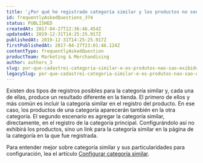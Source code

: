```yaml
---
title: '¿Por qué he registrado categoría similar y los productos no son exhibidos?'
id: frequentlyAskedQuestions_374
status: PUBLISHED
createdAt: 2017-04-27T22:36:46.454Z
updatedAt: 2019-12-31T14:25:25.917Z
publishedAt: 2019-12-31T14:25:25.917Z
firstPublishedAt: 2017-04-27T23:01:46.124Z
contentType: frequentlyAskedQuestion
productTeam: Marketing & Merchandising
author: authors_3
slug: por-que-cadastrei-categoria-similar-e-os-produtos-nao-sao-exibidos
legacySlug: por-que-cadastrei-categoria-similar-e-os-produtos-nao-sao-exibidos
---
```


Existen dos tipos de registros posibles para la categoría similar y, cada una de ellas, produce un resultado diferente en la tienda. El primero de ellos y más común es incluir la categoría similar en el registro del producto. En ese caso, los productos de una categoría aparecerán también en la otra categoría. El segundo escenario es agregar la categoría similar, directamente, en el registro de la categoría principal. Configurándolo así no exhibirá los productos, sino un link para la categoría similar en la página de la categoría en la que fue registrada.

Para entender mejor sobre categoría similar y sus particularidades para configuración, lea el artículo [Configurar categoría similar](/es/tutorial/configurando-categoria-similar).


